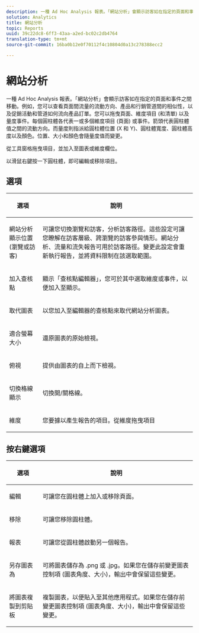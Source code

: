 ```yaml
---
description: 一種 Ad Hoc Analysis 報表。「網站分析」會顯示訪客如在指定的頁面和事件之間移動。例如，您可以查看頁面間流量的流動方向、產品和行銷管道間的相似性，以及促銷活動和管道如何流向產品訂單。您可以拖曳頁面、維度項目 (和清單) 以及量度事件。每個圓柱體各代表一或多個維度項目 (頁面) 或事件。箭頭代表圓柱體值之間的流動方向。而量度則指派給圓柱體位置 (X 和 Y)、圓柱體寬度、圓柱體高度以及顏色。位置、大小和顏色會隨量度值而變更。
solution: Analytics
title: 網站分析
topic: Reports
uuid: 39c22dc8-6ff3-43aa-a2ed-bc02c2db4764
translation-type: tm+mt
source-git-commit: 16ba0b12e0f70112f4c10804d0a13c278388ecc2

---
```



# 網站分析

一種 Ad Hoc Analysis 報表。「網站分析」會顯示訪客如在指定的頁面和事件之間移動。例如，您可以查看頁面間流量的流動方向、產品和行銷管道間的相似性，以及促銷活動和管道如何流向產品訂單。您可以拖曳頁面、維度項目 (和清單) 以及量度事件。每個圓柱體各代表一或多個維度項目 (頁面) 或事件。箭頭代表圓柱體值之間的流動方向。而量度則指派給圓柱體位置 (X 和 Y)、圓柱體寬度、圓柱體高度以及顏色。位置、大小和顏色會隨量度值而變更。

從工具窗格拖曳項目，並加入至圖表或維度欄位。

以滑鼠右鍵按一下圓柱體，即可編輯或移除項目。

## 選項

<table id="table_B38BD7AA465B40BABEDC8F66EB3A852F">  
 <thead> 
  <tr> 
   <th colname="col1" class="entry"> <p>選項 </p> </th> 
   <th colname="col2" class="entry"> <p>說明 </p> </th> 
  </tr> 
 </thead>
 <tbody> 
  <tr> 
   <td colname="col1"> <p>網站分析顯示位置 (瀏覽或訪客) </p> </td> 
   <td colname="col2"> <p>可讓您切換<span class="uicontrol">瀏覽</span>和<span class="uicontrol">訪客</span>，分析訪客路徑。這些設定可讓您瞭解在訪客層級、跨瀏覽的訪客參與情形。網站分析、流量和流失報告可用於訪客路徑。變更此設定會重新執行報告，並將資料限制在該選取範圍。 </p> </td> 
  </tr> 
  <tr> 
   <td colname="col1"> <p>加入查核點 </p> </td> 
   <td colname="col2"> <p>顯示<span class="wintitle">「查核點編輯器」</span>，您可於其中選取維度或事件，以便加入至顯示。 </p> </td> 
  </tr> 
  <tr> 
   <td colname="col1"> <p>取代圖表 </p> </td> 
   <td colname="col2"> <p>以您加入至編輯器的查核點來取代網站分析圖表。 </p> </td> 
  </tr> 
  <tr> 
   <td colname="col1"> <p>適合螢幕大小 </p> </td> 
   <td colname="col2"> <p>還原圖表的原始檢視。 </p> </td> 
  </tr> 
  <tr> 
   <td colname="col1"> <p>俯視 </p> </td> 
   <td colname="col2"> <p>提供由圖表的自上而下檢視。 </p> </td> 
  </tr> 
  <tr> 
   <td colname="col1"> <p>切換格線顯示 </p> </td> 
   <td colname="col2"> <p>切換開/關格線。 </p> </td> 
  </tr> 
  <tr> 
   <td colname="col1"> <p>維度 </p> </td> 
   <td colname="col2"> <p>您要據以產生報告的項目。從維度拖曳項目 </p> </td> 
  </tr> 
 </tbody> 
</table>

## 按右鍵選項

<table id="table_BD98971B579D4BF49E1C932A9C876752">  
 <thead> 
  <tr> 
   <th colname="col1" class="entry"> <p>選項 </p> </th> 
   <th colname="col2" class="entry"> <p>說明 </p> </th> 
  </tr> 
 </thead>
 <tbody> 
  <tr> 
   <td colname="col1"> <p>編輯 </p> </td> 
   <td colname="col2"> <p>可讓您在圓柱體上加入或移除頁面。 </p> </td> 
  </tr> 
  <tr> 
   <td colname="col1"> <p>移除 </p> </td> 
   <td colname="col2"> <p>可讓您移除圓柱體。 </p> </td> 
  </tr> 
  <tr> 
   <td colname="col1"> <p>報表 </p> </td> 
   <td colname="col2"> <p>可讓您從圓柱體啟動另一個報告。 </p> </td> 
  </tr> 
  <tr> 
   <td colname="col1"> <p>另存圖表為 </p> </td> 
   <td colname="col2"> <p>可將圖表儲存為 <span class="filepath">.png</span> 或 <span class="filepath">.jpg</span>。如果您在儲存前變更圖表控制項 (圖表角度、大小)，輸出中會保留這些變更。 </p> </td> 
  </tr> 
  <tr> 
   <td colname="col1"> <p>將圖表複製到剪貼板 </p> </td> 
   <td colname="col2"> <p>複製圖表，以便貼入至其他應用程式。如果您在儲存前變更圖表控制項 (圖表角度、大小)，輸出中會保留這些變更。 </p> </td> 
  </tr> 
 </tbody> 
</table>
